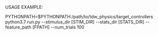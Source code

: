 USAGE EXAMPLE:

PYTHONPATH=$PYTHONPATH:/path/to/tdw_physics/target_controllers python3.7 run.py --stimulus_dir [STIM_DIR] --stats_dir [STATS_DIR] --feature_path [FPATH] --num_trials 100